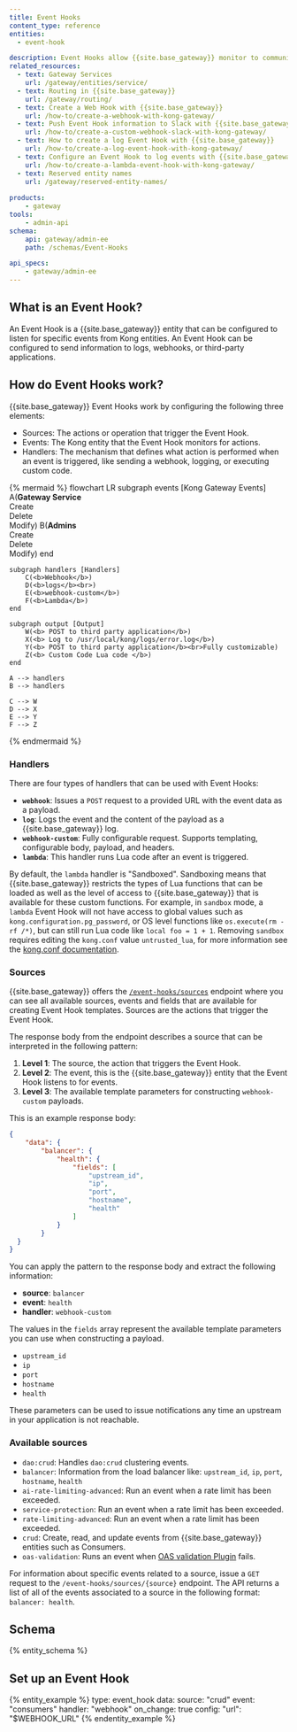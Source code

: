 ```yaml
---
title: Event Hooks
content_type: reference
entities:
  - event-hook

description: Event Hooks allow {{site.base_gateway}} monitor to communicate with target services or resources, notifying the target resource that an event was triggered. 
related_resources:
  - text: Gateway Services
    url: /gateway/entities/service/
  - text: Routing in {{site.base_gateway}}
    url: /gateway/routing/
  - text: Create a Web Hook with {{site.base_gateway}}
    url: /how-to/create-a-webhook-with-kong-gateway/
  - text: Push Event Hook information to Slack with {{site.base_gateway}}
    url: /how-to/create-a-custom-webhook-slack-with-kong-gateway/
  - text: How to create a log Event Hook with {{site.base_gateway}}
    url: /how-to/create-a-log-event-hook-with-kong-gateway/
  - text: Configure an Event Hook to log events with {{site.base_gateway}}
    url: /how-to/create-a-lambda-event-hook-with-kong-gateway/
  - text: Reserved entity names
    url: /gateway/reserved-entity-names/
    
products:
    - gateway
tools:
    - admin-api
schema:
    api: gateway/admin-ee
    path: /schemas/Event-Hooks

api_specs:
    - gateway/admin-ee
---
```


## What is an Event Hook?

An Event Hook is a {{site.base_gateway}} entity that can be configured to listen for specific events from Kong entities. An Event Hook can be configured to send information to logs, webhooks, or third-party applications. 

## How do Event Hooks work?

{{site.base_gateway}} Event Hooks work by configuring the following three elements: 

* Sources: The actions or operation that trigger the Event Hook.
* Events: The Kong entity that the Event Hook monitors for actions.
* Handlers: The mechanism that defines what action is performed when an event is triggered, like sending a webhook, logging, or executing custom code.

<!-- vale off -->
{% mermaid %}
flowchart LR
    subgraph events [Kong Gateway Events]
        A(<b>Gateway Service</b><br>Create<br>Delete<br>Modify)
        B(<b>Admins</b><br>Create<br>Delete<br>Modify)
    end 

    subgraph handlers [Handlers]
        C(<b>Webhook</b>)
        D(<b>logs</b><br>)
        E(<b>webhook-custom</b>)
        F(<b>Lambda</b>)
    end

    subgraph output [Output]
        W(<b> POST to third party application</b>)
        X(<b> Log to /usr/local/kong/logs/error.log</b>)
        Y(<b> POST to third party application</b><br>Fully customizable)
        Z(<b> Custom Code Lua code </b>)
    end
    
    A --> handlers
    B --> handlers

    C --> W
    D --> X
    E --> Y
    F --> Z 
{% endmermaid %}
<!-- vale on -->

### Handlers

There are four types of handlers that can be used with Event Hooks:  

* **`webhook`**: Issues a `POST` request to a provided URL with the event data as a payload. 
* **`log`**: Logs the event and the content of the payload as a {{site.base_gateway}} log.
* **`webhook-custom`**: Fully configurable request. Supports templating, configurable body, payload, and headers. 
* **`lambda`**: This handler runs Lua code after an event is triggered.

By default, the `lambda` handler is "Sandboxed". Sandboxing means that {{site.base_gateway}} restricts the types of Lua functions that can be loaded as well as the level of access to {{site.base_gateway}} that is available for these custom functions. For example, in `sandbox` mode, a `lambda` Event Hook will not have access to global values such as `kong.configuration.pg_password`, or OS level functions like `os.execute(rm -rf /*)`, but can still run Lua code like `local foo = 1 + 1`. Removing `sandbox` requires editing the `kong.conf` value `untrusted_lua`, for more information see the [kong.conf documentation](/gateway/configuration/#untrusted_lua).

### Sources

{{site.base_gateway}} offers the [`/event-hooks/sources`](/api/gateway/admin-ee/#/Event-hooks/get-event-hooks-sources) endpoint where you can see all available sources, events and fields that are available for creating Event Hook templates. Sources are the actions that trigger the Event Hook.

The response body from the endpoint describes a source that can be interpreted in the following pattern: 

1. **Level 1**: The source, the action that triggers the Event Hook.
2. **Level 2**: The event, this is the {{site.base_gateway}} entity that the Event Hook listens to for events.
3. **Level 3**: The available template parameters for constructing `webhook-custom` payloads. 

This is an example response body: 


```json
{
	"data": {
		"balancer": {
			"health": {
				"fields": [
					"upstream_id",
					"ip",
					"port",
					"hostname",
					"health"
				]
			}
		}
  }
}
```

You can apply the pattern to the response body and extract the following information: 

* **source**: `balancer`
* **event**: `health`
* **handler**: `webhook-custom`

The values in the `fields` array represent the available template parameters you can use when constructing a payload.

* `upstream_id`
* `ip`
* `port`
* `hostname`
* `health`

These parameters can be used to issue notifications any time an upstream in your application is not reachable. 


### Available sources

- `dao:crud`: Handles `dao:crud` clustering events.
- `balancer`: Information from the load balancer like: `upstream_id`, `ip`, `port`, `hostname`, `health`
- `ai-rate-limiting-advanced`: Run an event when a rate limit has been exceeded.
- `service-protection`: Run an event when a rate limit has been exceeded.
- `rate-limiting-advanced`: Run an event when a rate limit has been exceeded.
- `crud`: Create, read, and update events from {{site.base_gateway}} entities such as Consumers.
- `oas-validation`: Runs an event when [OAS validation Plugin](/plugins/oas-validation/) fails.

For information about specific events related to a source, issue a `GET` request to the `/event-hooks/sources/{source}` endpoint. 
The API returns a list of all of the events associated to a source in the following format: `balancer: health`. 

## Schema

{% entity_schema %}

## Set up an Event Hook

{% entity_example %}
type: event_hook
data:
  source: "crud"
  event: "consumers"
  handler: "webhook"
  on_change: true
  config:
      "url": "$WEBHOOK_URL"
{% endentity_example %}
